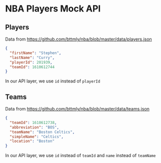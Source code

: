 # NBA Players Mock API

## Players

Data from https://github.com/bttmly/nba/blob/master/data/players.json

```json
{
  "firstName": "Stephen",
  "lastName": "Curry",
  "playerId": 201939,
  "teamId": 1610612744
}
```

In our API layer, we use `id` instead of `playerId`

## Teams

Data from https://github.com/bttmly/nba/blob/master/data/teams.json

```json
{
  "teamId": 1610612738,
  "abbreviation": "BOS",
  "teamName": "Boston Celtics",
  "simpleName": "Celtics",
  "location": "Boston"
}
```

In our API layer, we use `id` instead of `teamId` and `name` instead of `teamName`
